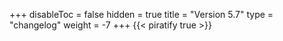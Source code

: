 +++
disableToc = false
hidden = true
title = "Version 5.7"
type = "changelog"
weight = -7
+++
{{< piratify true >}}
